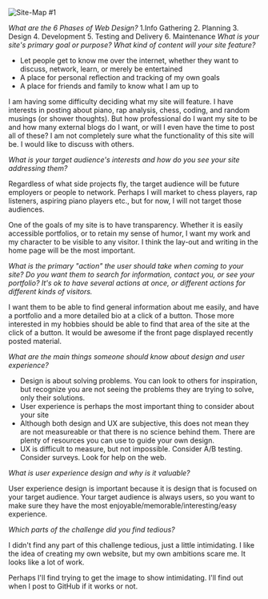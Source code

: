 ![Site-Map #1](/imgs/site-map.jpg)

*What are the 6 Phases of Web Design?*
1.Info Gathering
2. Planning
3. Design
4. Development
5. Testing and Delivery
6. Maintenance
*What is your site's primary goal or purpose? What kind of content will your site feature?*

- Let people get to know me over the internet, whether they want to discuss, network, learn, or merely be entertained
- A place for personal reflection and tracking of my own goals
- A place for friends and family to know what I am up to

I am having some difficulty deciding what my site will feature. I have interests in posting about piano, rap analysis, chess, coding, and random musings (or shower thoughts). But how professional do I want my site to be and how many external blogs do I want, or will I even have the time to post all of these? I am not completely sure what the functionality of this site will be. I would like to discuss with others.

*What is your target audience's interests and how do you see your site addressing them?*

Regardless of what side projects fly, the target audience will be future employers or people to network. Perhaps I will market to chess players, rap listeners, aspiring piano players etc., but for now, I will not target those audiences.

One of the goals of my site is to have transparency. Whether it is easily accessible portfolios, or to retain my sense of humor, I want my work and my character to be visible to any visitor. I think the lay-out and writing in the home page will be the most important.

*What is the primary "action" the user should take when coming to your site? Do you want them to search for information, contact you, or see your portfolio? It's ok to have several actions at once, or different actions for different kinds of visitors.*

I want them to be able to find general information about me easily, and have a portfolio and a more detailed bio at a click of a button. Those more interested in my hobbies should be able to find that area of the site at the click of a button. It would be awesome if the front page displayed recently posted material.

*What are the main things someone should know about design and user experience?*

- Design is about solving problems. You can look to others for inspiration, but recognize you are not seeing the problems they are trying to solve, only their solutions.
- User experience is perhaps the most important thing to consider about your site
- Although both design and UX are subjective, this does not mean they are not measureable or that there is no science behind them. There are plenty of resources you can use to guide your own design.
- UX is difficult to measure, but not impossible. Consider A/B testing. Consider surveys. Look for help on the web.

*What is user experience design and why is it valuable?*

User experience design is important because it is design that is focused on your target audience. Your target audience is always users, so you want to make sure they have the most enjoyable/memorable/interesting/easy experience.

*Which parts of the challenge did you find tedious?*

I didn't find any part of this challenge tedious, just a little intimidating. I like the idea of creating my own website, but my own ambitions scare me. It looks like a lot of work.

Perhaps I'll find trying to get the image to show intimidating. I'll find out when I post to GitHub if it works or not.